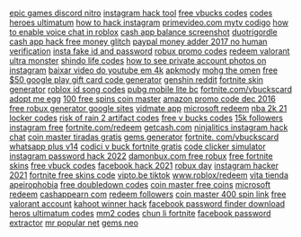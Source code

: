 <a href="https://lookerstudio.google.com/reporting/f5c7adc3-3bd1-4e28-a534-3565e751f2d2/page/DjD">epic games discord nitro</a>
<a href="https://lookerstudio.google.com/reporting/d7bfae40-940a-4c24-b60b-1517554fd043/page/DjD">instagram hack tool</a>
<a href="https://lookerstudio.google.com/reporting/544e2915-0059-40e4-923b-b373e0005326/page/DjD">free vbucks codes</a>
<a href="https://lookerstudio.google.com/reporting/4077926e-a162-430e-8fcc-7b46a5278ab6/page/DjD">codes heroes ultimatum</a>
<a href="https://lookerstudio.google.com/reporting/891490cf-e2a4-4aee-96d3-8f649df684b2/page/DjD">how to hack instagram</a>
<a href="https://lookerstudio.google.com/reporting/10475ebe-3d15-472b-99d5-208ffd2bc8db/page/DjD">primevideo.com mytv codigo</a>
<a href="https://lookerstudio.google.com/reporting/9d146ff3-d47e-4729-8e50-a004d7579e96/page/DjD">how to enable voice chat in roblox</a>
<a href="https://lookerstudio.google.com/u/0/reporting/5159c23b-3493-46e7-98b0-a280786e7cce/page/9SVED">cash app balance screenshot</a>
<a href="https://lookerstudio.google.com/reporting/bdf1ee11-22df-4593-ac94-d779ecee54a6/page/4YR9C">duotrigordle</a>
<a href="https://lookerstudio.google.com/reporting/f7e47ee6-2b06-4075-af2d-7b723159a056/page/pWmV">cash app hack free money glitch</a>
<a href="https://lookerstudio.google.com/u/0/reporting/36868c83-a49b-4b2f-80e9-bc00ea7c77f5/page/RIgDD">paypal money adder 2017 no human verification</a>
<a href="https://lookerstudio.google.com/reporting/4564ae80-df6a-450a-b183-80f387e69279/page/DjD">insta fake id and password</a>
<a href="https://lookerstudio.google.com/reporting/e4b916aa-6d7a-4d37-a129-8e9f852efec8/page/JihED">robux promo codes</a>
<a href="https://lookerstudio.google.com/reporting/62bd3ff2-a42b-4337-a6f6-e309c83274ba/page/DjD">redeem valorant</a>
<a href="https://lookerstudio.google.com/reporting/0abcf447-71df-4d1a-b8e1-a40501135569?s=mWRQjcPnlh0">ultra monster</a>
<a href="https://lookerstudio.google.com/reporting/eb0a41f9-f049-4671-9b33-79a7b7ed7a78/page/DjD">shindo life codes</a>
<a href="https://lookerstudio.google.com/reporting/ff2a6a52-4b9e-45b5-b43f-c76613f906be/page/DjD">how to see private account photos on instagram</a>
<a href="https://lookerstudio.google.com/reporting/9ea272ed-c916-4d84-856b-05ec5cfb5544/page/DjD">baixar video do youtube em 4k</a>
<a href="https://lookerstudio.google.com/reporting/6ac61bab-739a-490a-9e1d-9e8d5a4083a9/page/Cld7C">apkmody</a>
<a href="https://lookerstudio.google.com/reporting/1b01c140-b72a-4528-81fa-1d8e7a59a85e/page/jrS9C">mohg the omen</a>
<a href="https://lookerstudio.google.com/reporting/62a7bafe-1756-4e5a-82df-55b8e8a8116c/page/DjD">free $50 google play gift card code generator</a>
<a href="https://lookerstudio.google.com/reporting/b98a138d-ef9b-442b-88cd-ac1d9a0dcc3c/page/DjD">genshin reddit</a>
<a href="https://lookerstudio.google.com/s/iY_07X5WMxM">fortnite skin generator</a>
<a href="https://lookerstudio.google.com/reporting/9ddbe3d0-0b42-4603-aad3-144ab11a672d/page/DjD">roblox id song codes</a>
<a href="https://lookerstudio.google.com/s/s3pBQtvHbxE">pubg mobile lite bc</a>
<a href="https://lookerstudio.google.com/reporting/9c2f7153-bf9a-42f4-a662-5f25266f1414/page/DjD">fortnite.com/vbuckscard</a>
<a href="https://lookerstudio.google.com/reporting/4979b787-c65c-4363-aad4-d56d46e6f449/page/DjD">adopt me egg</a>
<a href="https://lookerstudio.google.com/u/0/reporting/ec93a179-a641-4626-9379-ae38e9eca040/page/DjD">100 free spins coin master</a>
<a href="https://lookerstudio.google.com/reporting/3fa6a385-cb64-4dd2-93d9-75dc5519a799/page/DjD">amazon promo code dec 2016</a>
<a href="https://lookerstudio.google.com/reporting/6fe2e9dd-91a9-47db-b797-3b0517573f00/page/DjD">free robux generator google sites</a>
<a href="https://lookerstudio.google.com/reporting/8171e555-2836-4a47-9252-692d322c33a0/page/DjD">vidmate app</a>
<a href="https://lookerstudio.google.com/reporting/94dc94c3-d92f-422e-8d13-90abacd5e541/page/DjD">microsoft redeem</a>
<a href="https://lookerstudio.google.com/reporting/5b62ae92-501e-4a2d-befc-11317c76b01a/page/DjD">nba 2k 21 locker codes</a>
<a href="https://lookerstudio.google.com/reporting/3d824804-be0d-4917-bd34-7c60622c5af1/page/DjD">risk of rain 2 artifact codes</a>
<a href="https://lookerstudio.google.com/reporting/ff45a7c9-476e-40ae-a08c-d55831efcb88/page/DjD">free v bucks codes</a>
<a href="https://lookerstudio.google.com/reporting/f9941f77-5e3b-4293-bfac-73341cd319d6/page/DjD">15k followers instagram free</a>
<a href="https://lookerstudio.google.com/u/0/reporting/9c2f7153-bf9a-42f4-a662-5f25266f1414/page/DjD">fortnite.com/redeem</a>
<a href="https://lookerstudio.google.com/reporting/66df3740-a67c-4d90-a183-544ad7dc7973/page/FwwAD">getcash.com</a>
<a href="https://lookerstudio.google.com/reporting/6f970f8b-e6c6-474c-884d-7c383f14ff1a/page/DjD">ninjalitics instagram hack chat</a>
<a href="https://lookerstudio.google.com/u/0/reporting/966cecba-8aa1-40a3-8efa-98a741de7ace/page/DjD">coin master tiradas gratis</a>
<a href="https://lookerstudio.google.com/reporting/61a6daa9-4766-4d0e-b2c7-4fc0dc0ef1d1/page/DjD">gems generator</a>
<a href="https://lookerstudio.google.com/reporting/fa9596be-0665-4245-9fbd-c061336c9c65/page/DjD">fortnite. com/vbuckscard</a>
<a href="https://lookerstudio.google.com/reporting/e8e3b833-56b3-416b-a2fd-2240bdb39af6/page/DjD">whatsapp plus v14</a>
<a href="https://lookerstudio.google.com/reporting/a3f9a6cc-365d-4b46-8491-2be4cf11fa94/page/DjD">codici v buck fortnite gratis</a>
<a href="https://lookerstudio.google.com/reporting/1d980729-2471-4f68-b010-f9912de9b9b3/page/DjD">code clicker simulator</a>
<a href="https://lookerstudio.google.com/reporting/d10cd8df-0d9e-4f2c-9f8f-d33d777458a4/page/DjD">instagram password hack 2022</a>
<a href="https://lookerstudio.google.com/reporting/66417af4-8b75-47d0-bec3-aab6373ada43/page/DjD">damonbux.com free robux</a>
<a href="https://lookerstudio.google.com/reporting/1c77ae65-507a-4dea-9d98-1ee74b5e5386/page/DjD">free fortnite skins</a>
<a href="https://lookerstudio.google.com/reporting/2bcd9154-a053-4a95-a0b6-d935c28f8cba/page/DjD">free vbuck codes</a>
<a href="https://lookerstudio.google.com/reporting/8dba5d66-bade-41e8-8390-cf7d7ca062c2/page/DjD">facebook hack 2021</a>
<a href="https://lookerstudio.google.com/reporting/0db96dfe-763b-4e09-a463-602909109cf3/page/DjD">robux day</a>
<a href="https://lookerstudio.google.com/reporting/0ce4a1bf-c31c-4f46-8108-21a08435539d/page/DjD">instagram hacker 2021</a>
<a href="https://lookerstudio.google.com/reporting/5f56233e-1041-4c0d-ac5c-67c5db7ccea5/page/DjD">fortnite free skins code</a>
<a href="https://lookerstudio.google.com/reporting/72044bc9-36c1-48fa-8ba2-6fc248d55d5b/page/DjD">vipto.be tiktok</a>
<a href="https://lookerstudio.google.com/reporting/37f763c6-3888-4c6f-a737-16d02065d568?s=sqmcNHPA4PM">www.roblox/redeem</a>
<a href="https://lookerstudio.google.com/reporting/9eead40f-3fcb-497a-96c5-879fe1153c01/page/DjD">vita tienda</a>
<a href="https://lookerstudio.google.com/reporting/072c4f24-fc76-4434-8326-45bf3b9b459a/page/DjD">apeirophobia</a>
<a href="https://lookerstudio.google.com/u/0/reporting/ae96e075-0216-49b0-8514-ac4727868099/page/DjD">free doubledown codes</a>
<a href="https://lookerstudio.google.com/u/0/reporting/5cd9f96f-4240-4192-9814-686a2af3542e/page/zB3DD">coin master free coins</a>
<a href="https://lookerstudio.google.com/reporting/1190c001-512f-4057-ad2f-c15bd24b8397/page/DjD">microsoft redeem</a>
<a href="https://lookerstudio.google.com/reporting/b0b1bacc-9241-4eff-9d1d-ae81c62183ec/page/nRT9C">cashappearn com</a>
<a href="https://lookerstudio.google.com/reporting/0eaa4e56-15f3-43db-9388-34d80473fcfa/page/DjD">redeem followers</a>
<a href="https://lookerstudio.google.com/reporting/5c0d8413-dd27-499c-a9e0-eb760f56600a/page/DjD">coin master 400 spin link</a>
<a href="https://lookerstudio.google.com/reporting/130b2494-4db7-4b41-85f8-9f462444db70/page/Fr26C">free valorant account</a>
<a href="https://lookerstudio.google.com/reporting/5cbf4d08-fe40-4faa-a1cb-49ed72f2a218/page/HEgDD">kahoot winner hack</a>
<a href="https://lookerstudio.google.com/reporting/0282dd08-14b2-4af5-a14b-92f5a1d0ac13/page/DjD">facebook password finder download</a>
<a href="https://lookerstudio.google.com/u/0/reporting/d0202c67-2ee6-40cc-ab23-96214cd69645/page/DjD">heros ultimatum codes</a>
<a href="https://lookerstudio.google.com/reporting/8203654d-830c-484a-8e34-85e1884c2747/page/DjD">mm2 codes</a>
<a href="https://lookerstudio.google.com/reporting/40b7d997-e8db-437d-a368-06b37a6d013d/page/DjD">chun li fortnite</a>
<a href="https://lookerstudio.google.com/reporting/93134078-5dc7-4e92-8e35-938fc9cf9177/page/DjD">facebook password extractor</a>
<a href="https://lookerstudio.google.com/reporting/9978f492-79cb-40c7-ae71-df50d408211a/page/KA2AD">mr popular net</a>
<a href="https://lookerstudio.google.com/reporting/90cb9107-1b0f-472d-8a4e-c05bbc98aeba/page/DjD">gems neo</a>
